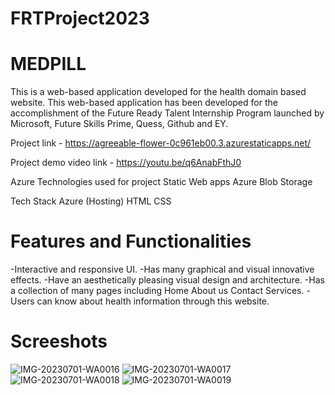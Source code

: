 # FRTProject2023
# MEDPILL
This is a web-based application developed for the health domain based website.
This web-based application has been developed for the accomplishment of the Future Ready Talent Internship Program launched by Microsoft, Future Skills Prime, Quess, Github and EY.

Project link - https://agreeable-flower-0c961eb00.3.azurestaticapps.net/

Project demo video link - https://youtu.be/q6AnabFthJ0

Azure Technologies used for project Static Web apps Azure Blob Storage

Tech Stack Azure (Hosting) HTML CSS

# Features and Functionalities

-Interactive and responsive UI. -Has many graphical and visual innovative effects. -Have an aesthetically pleasing visual design and architecture. -Has a collection of many pages including Home About us Contact Services. - Users can know about health information through this website.

# Screeshots
![IMG-20230701-WA0016](https://github.com/PRADEEP1261/FRTProject2023/assets/100031587/4518bd8f-ca96-4438-8ce0-a5a851ecb215)
![IMG-20230701-WA0017](https://github.com/PRADEEP1261/FRTProject2023/assets/100031587/a1ca9a40-ef4e-441a-8201-6bcfff3c1133)
![IMG-20230701-WA0018](https://github.com/PRADEEP1261/FRTProject2023/assets/100031587/e5cde055-1e97-48c0-89e7-0d97b7539fe6)
![IMG-20230701-WA0019](https://github.com/PRADEEP1261/FRTProject2023/assets/100031587/2691a47d-87e8-404f-8522-37eb2d6e95ff)



